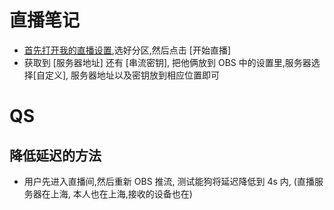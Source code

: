 # 直播笔记

- [首先打开我的直播设置](https://link.bilibili.com/p/center/index?visit_id=676fx029tbc0#/my-room/start-live),选好分区,然后点击 [开始直播]
- 获取到 [服务器地址] 还有 [串流密钥], 把他俩放到 OBS 中的设置里,服务器选择[自定义], 服务器地址以及密钥放到相应位置即可

# QS

## 降低延迟的方法

- 用户先进入直播间,然后重新 OBS 推流, 测试能狗将延迟降低到 4s 内, (直播服务器在上海, 本人也在上海,接收的设备也在)
